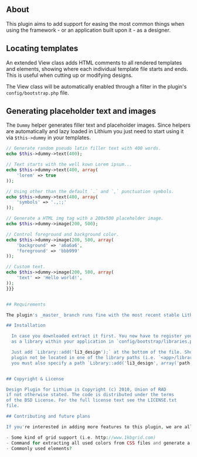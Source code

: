 ##  About

This plugin aims to add support for easing the most common things when using the framework - or an application built upon it - as a designer.

## Locating templates

An extended View class adds HTML comments to all rendered templates and elements, showing where each individual template file starts and ends. This is useful when cutting up or modifying designs.

The View class will be automatically enabled through a filter in the plugin's `config/bootstrap.php` file.

## Generating placeholder text and images

The `Dummy` helper generates filler text and placeholder images. Since helpers are automatically and lazy loaded in Lithium you just need to start using it via `$this->dummy` in your templates.

```php
// Generate random pseudo latin filler text with 400 words.
echo $this->dummy->text(400);

// Text starts with the well kown Lorem ipsum...
echo $this->dummy->text(400, array(
    'lorem' => true
));

// Using other than the default `.` and `,` punctuation symbols.
echo $this->dummy->text(400, array(
    'symbols' => '.,:;'
));

// Generate a HTML img tag with a 200x500 placeholder image.
echo $this->dummy->image(200, 500);

// Control foreground and background color.
echo $this->dummy->image(200, 500, array(
    'background' => 'a6a6a6',
    'foreground' => 'bbb999'
));

// Custom text.
echo $this->dummy->image(200, 500, array(
    'text' => 'Hello world!',
));
}}}


## Requirements

The plugin's _master_ branch runs fine with the most recent stable Lithium release. Topic branches are named according to the Lithium version they require (i.e. _0.7_ branch requires 0.7).

## Installation

  In case you downloaded extract it first. You now have to register your plugin 
  as a library within your application in `config/bootstrap/libraries.php`.

  Just add `Library::add('li3_design');` at the bottom of the file. Should your 
  plugin not be located in one of the library paths (i.e. `<app>/libraries`)
  you must also specify a path `Library::add('li3_design', array('path' => ...));`.


## Copyright & License

Design Plugin for Lithium is Copyright (c) 2010, Union of RAD
if not otherwise stated. The code is distributed under the terms
of the BSD License. For the full license text see the LICENSE.txt 
file.

## Contributing and future plans

If you're interested in adding more features to this plugin, we are all ears. Join us in #li3 on freenode and tell us what you think. Below a list of ideas which should serve as an inspiration to you and us ;)

- Some kind of grid support (i.e. http://www.1kbgrid.com)
- Command for extracting all used colors from CSS files and generate a color palette (in HTML format or just output codes as plaintext).
- Commonly used elements?
